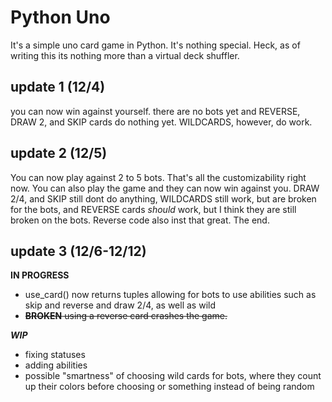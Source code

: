 # Python Uno
It's a simple uno card game in Python. It's nothing special. Heck, as of writing this its nothing more than a virtual deck shuffler.

## update 1 (12/4)
you can now win against yourself. there are no bots yet and REVERSE, DRAW 2, and SKIP cards do nothing yet. WILDCARDS, however, do work.

## update 2 (12/5)
You can now play against 2 to 5 bots. That's all the customizability right now. You can also play the game and they can now win against you. DRAW 2/4, and SKIP still dont do anything, WILDCARDS still work, but are broken for the bots, and REVERSE cards *should* work, but I think they are still broken on the bots. Reverse code also inst that great. The end.

## update 3 (12/6-12/12)
**IN PROGRESS**

* use_card() now returns tuples allowing for bots to use abilities such as skip and reverse and draw 2/4, as well as wild
* ~~**BROKEN** using a reverse card crashes the game.~~

*__WIP__*
* fixing statuses
* adding abilities
* possible "smartness" of choosing wild cards for bots, where they count up their colors before choosing or something instead of being random

